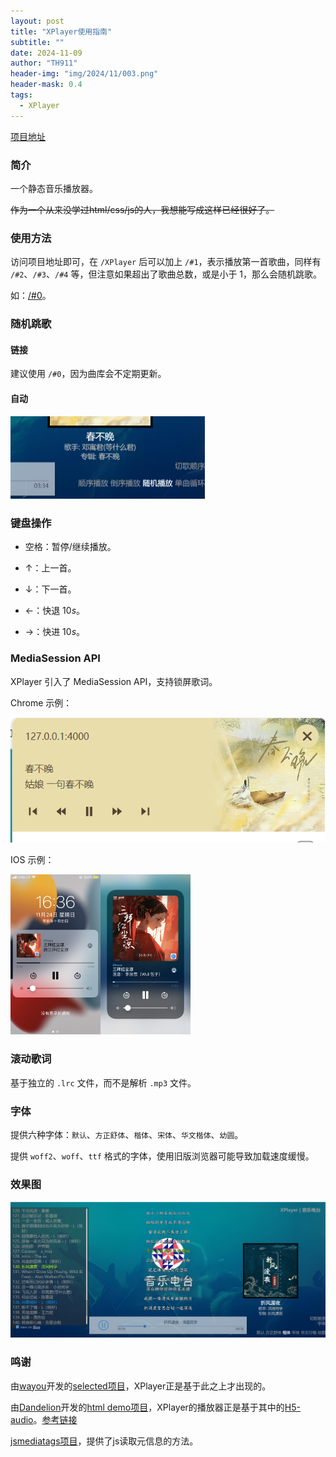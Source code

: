 ```yaml
---
layout: post
title: "XPlayer使用指南"
subtitle: ""
date: 2024-11-09
author: "TH911"
header-img: "img/2024/11/003.png"
header-mask: 0.4
tags:
  - XPlayer
---
```


[项目地址](/project/XPlayer/#0)

### 简介

一个静态音乐播放器。

~~作为一个从来没学过html/css/js的人，我想能写成这样已经很好了。~~

### 使用方法

访问项目地址即可，在 `/XPlayer` 后可以加上 `/#1`，表示播放第一首歌曲，同样有 `/#2`、`/#3`、`/#4` 等，但注意如果超出了歌曲总数，或是小于 $1$，那么会随机跳歌。

如：[/#0](/project/XPlayer/#0)。

### 随机跳歌

#### 链接

建议使用 `/#0`，因为曲库会不定期更新。

#### 自动

<img src="/img/2024/11/027.png" alt="image-20241124163206574" style="zoom: 50%;" />

### 键盘操作

* 空格：暂停/继续播放。
* $\uparrow$：上一首。
* $\downarrow$：下一首。​​

* $\leftarrow$：快退 $10s$。
* $\rightarrow$：快进 $10s$。

### MediaSession API

XPlayer 引入了 MediaSession API，支持锁屏歌词。

Chrome 示例：

![](/img/2024/11/028.png)

IOS 示例：

<img src="/img/2024/11/029.png" style="zoom: 25%;" /><img src="/img/2024/11/030.png" alt="bd98a618bad6574ed6beede44389537" style="zoom:25%;" />

### 滚动歌词

基于独立的 `.lrc` 文件，而不是解析 `.mp3` 文件。

### 字体

提供六种字体：`默认`、`方正舒体`、`楷体`、`宋体`、`华文楷体`、`幼圆`。

提供 `woff2`、`woff`、`ttf` 格式的字体，使用旧版浏览器可能导致加载速度缓慢。

### 效果图

![](/img/2024/11/031.png)

### 鸣谢

由[wayou](https://github.com/wayou)开发的[selected项目](https://github.com/wayou/selected)，XPlayer正是基于此之上才出现的。

由[Dandelion](https://dandelion-drq.github.io/)开发的[html demo项目](https://gitee.com/Dandelion_/html_demo)，XPlayer的播放器正是基于其中的[H5-audio](https://gitee.com/Dandelion_/html_demo/tree/master/H5-audio)。[参考链接](https://dandelion-drq.github.io/2017/08/28/H5-audio-demo.html)

[jsmediatags项目](https://github.com/aadsm/jsmediatags)，提供了js读取元信息的方法。
